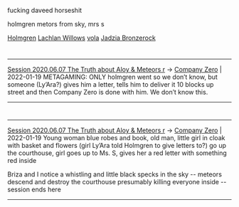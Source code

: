 fucking daveed horseshit

holmgren metors from sky, mrs s

[Holmgren](TheWik-main/people/Holmgren.md)
[Lachlan Willows](Lachlan%20Willows.md)
[vola](TheWik-main/people/vola.md)
[Jadzia Bronzerock](Jadzia%20Bronzerock.md)


#
---

[Session 2020.06.07 The Truth about Aloy & Meteors r](../sessions/notes_matteo_brianedit/Session%202020.06.07%20The%20Truth%20about%20Aloy%20&%20Meteors%20r.md) -> [Company Zero](TheWik-main/people/Company%20Zero.md) | 2022-01-19
METAGAMING: ONLY holmgren went so we don’t know, but someone (Ly’Ara?) gives him a letter, tells him to deliver it 10 blocks up street and then Company Zero is done with him. We don’t know this.

---


#
---

[Session 2020.06.07 The Truth about Aloy & Meteors r](../sessions/notes_matteo_brianedit/Session%202020.06.07%20The%20Truth%20about%20Aloy%20&%20Meteors%20r.md) -> [Company Zero](TheWik-main/people/Company%20Zero.md) | 2022-01-19
Young woman blue robes and book, old man, little girl in cloak with basket and flowers (girl Ly’Ara told Holmgren to give letters to?) go up the courthouse, girl goes up to Ms. S, gives her a red letter with something red inside

Briza and I notice a whistling and little black specks in the sky -- meteors descend and destroy the courthouse presumably killing everyone inside -- session ends here

---
